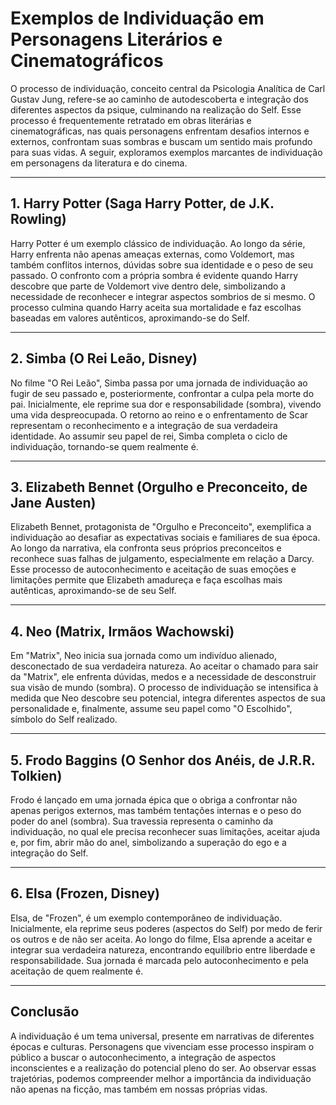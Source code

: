 # Exemplos de Individuação em Personagens Literários e Cinematográficos

O processo de individuação, conceito central da Psicologia Analítica de Carl Gustav Jung, refere-se ao caminho de autodescoberta e integração dos diferentes aspectos da psique, culminando na realização do Self. Esse processo é frequentemente retratado em obras literárias e cinematográficas, nas quais personagens enfrentam desafios internos e externos, confrontam suas sombras e buscam um sentido mais profundo para suas vidas. A seguir, exploramos exemplos marcantes de individuação em personagens da literatura e do cinema.

---

## 1. **Harry Potter (Saga Harry Potter, de J.K. Rowling)**

Harry Potter é um exemplo clássico de individuação. Ao longo da série, Harry enfrenta não apenas ameaças externas, como Voldemort, mas também conflitos internos, dúvidas sobre sua identidade e o peso de seu passado. O confronto com a própria sombra é evidente quando Harry descobre que parte de Voldemort vive dentro dele, simbolizando a necessidade de reconhecer e integrar aspectos sombrios de si mesmo. O processo culmina quando Harry aceita sua mortalidade e faz escolhas baseadas em valores autênticos, aproximando-se do Self.

---

## 2. **Simba (O Rei Leão, Disney)**

No filme "O Rei Leão", Simba passa por uma jornada de individuação ao fugir de seu passado e, posteriormente, confrontar a culpa pela morte do pai. Inicialmente, ele reprime sua dor e responsabilidade (sombra), vivendo uma vida despreocupada. O retorno ao reino e o enfrentamento de Scar representam o reconhecimento e a integração de sua verdadeira identidade. Ao assumir seu papel de rei, Simba completa o ciclo de individuação, tornando-se quem realmente é.

---

## 3. **Elizabeth Bennet (Orgulho e Preconceito, de Jane Austen)**

Elizabeth Bennet, protagonista de "Orgulho e Preconceito", exemplifica a individuação ao desafiar as expectativas sociais e familiares de sua época. Ao longo da narrativa, ela confronta seus próprios preconceitos e reconhece suas falhas de julgamento, especialmente em relação a Darcy. Esse processo de autoconhecimento e aceitação de suas emoções e limitações permite que Elizabeth amadureça e faça escolhas mais autênticas, aproximando-se de seu Self.

---

## 4. **Neo (Matrix, Irmãos Wachowski)**

Em "Matrix", Neo inicia sua jornada como um indivíduo alienado, desconectado de sua verdadeira natureza. Ao aceitar o chamado para sair da "Matrix", ele enfrenta dúvidas, medos e a necessidade de desconstruir sua visão de mundo (sombra). O processo de individuação se intensifica à medida que Neo descobre seu potencial, integra diferentes aspectos de sua personalidade e, finalmente, assume seu papel como "O Escolhido", símbolo do Self realizado.

---

## 5. **Frodo Baggins (O Senhor dos Anéis, de J.R.R. Tolkien)**

Frodo é lançado em uma jornada épica que o obriga a confrontar não apenas perigos externos, mas também tentações internas e o peso do poder do anel (sombra). Sua travessia representa o caminho da individuação, no qual ele precisa reconhecer suas limitações, aceitar ajuda e, por fim, abrir mão do anel, simbolizando a superação do ego e a integração do Self.

---

## 6. **Elsa (Frozen, Disney)**

Elsa, de "Frozen", é um exemplo contemporâneo de individuação. Inicialmente, ela reprime seus poderes (aspectos do Self) por medo de ferir os outros e de não ser aceita. Ao longo do filme, Elsa aprende a aceitar e integrar sua verdadeira natureza, encontrando equilíbrio entre liberdade e responsabilidade. Sua jornada é marcada pelo autoconhecimento e pela aceitação de quem realmente é.

---

## **Conclusão**

A individuação é um tema universal, presente em narrativas de diferentes épocas e culturas. Personagens que vivenciam esse processo inspiram o público a buscar o autoconhecimento, a integração de aspectos inconscientes e a realização do potencial pleno do ser. Ao observar essas trajetórias, podemos compreender melhor a importância da individuação não apenas na ficção, mas também em nossas próprias vidas.